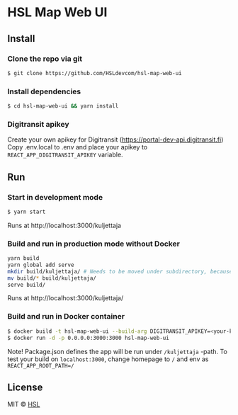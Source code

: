 HSL Map Web UI
====================

## Install

### Clone the repo via git

```bash
$ git clone https://github.com/HSLdevcom/hsl-map-web-ui
```

### Install dependencies

```bash
$ cd hsl-map-web-ui && yarn install
```

### Digitransit apikey

Create your own apikey for Digitransit (https://portal-dev-api.digitransit.fi)
Copy .env.local to .env and place your apikey to `REACT_APP_DIGITRANSIT_APIKEY` variable.

## Run

### Start in development mode

```bash
$ yarn start
```
Runs at http://localhost:3000/kuljettaja


### Build and run in production mode without Docker

```bash
yarn build
yarn global add serve
mkdir build/kuljettaja/ # Needs to be moved under subdirectory, because the app is served under /kuljettaja-path
mv build/* build/kuljettaja/
serve build/
```
Runs at http://localhost:3000/kuljettaja/

### Build and run in Docker container

```bash
$ docker build -t hsl-map-web-ui --build-arg DIGITRANSIT_APIKEY=<your-key> .
$ docker run -d -p 0.0.0.0:3000:3000 hsl-map-web-ui
```

Note! Package.json defines the app will be run under `/kuljettaja` -path. To test your build on `localhost:3000`, change homepage to `/` and env as `REACT_APP_ROOT_PATH=/`

## License
MIT © [HSL](https://github.com/HSLdevcom)
